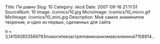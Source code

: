Title: Пи равно 
Slug: 10 
Category: xkcd 
Date: 2007-09-16 21:11:51 
SourceNum: 10 
Image: /comics/10.jpg 
MicroImage: /comics/10_micro.gif 
MiniImage: /comics/10_mini.jpg 
Description: Моё самое знаменитое творение, и одно из первых, сделанных для сайта 

π = 3,141592653589793помогитеязастряловмеханизмевселенной7108914…